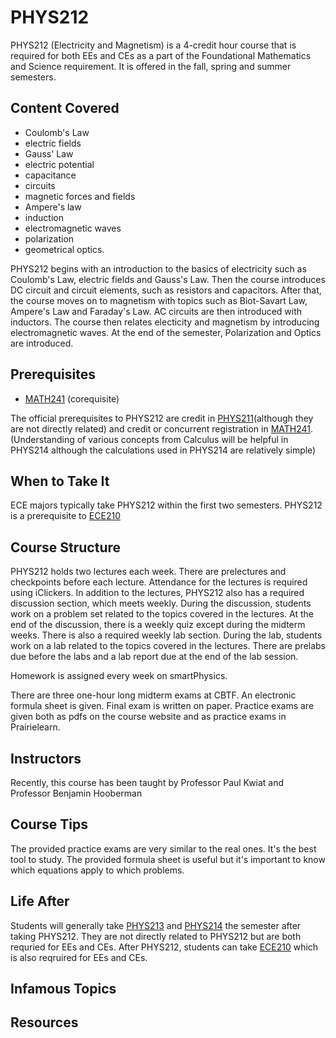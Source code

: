 # PHYS212

PHYS212 (Electricity and Magnetism) is a 4-credit hour course that is required for both EEs and CEs as a part of the Foundational Mathematics and Science requirement. It is offered in the fall, spring and summer semesters.

## Content Covered

- Coulomb's Law
- electric fields
- Gauss' Law
- electric potential
- capacitance
- circuits
- magnetic forces and fields
- Ampere's law
- induction
- electromagnetic waves
- polarization
- geometrical optics.
  
PHYS212 begins with an introduction to the basics of electricity such as Coulomb's Law, electric fields and Gauss's Law. Then the course introduces DC circuit and circuit elements, such as resistors and capacitors. After that, the course moves on to magnetism with topics such as Biot-Savart Law, Ampere's Law and Faraday's Law. AC circuits are then introduced with inductors. The course then relates electicity and magnetism by introducing electromagnetic waves. At the end of the semester, Polarization and Optics are introduced.

## Prerequisites

- [MATH241](MATH241.md) (corequisite)

The official prerequisites to PHYS212 are credit in [PHYS211](PHYS211.md)(although they are not directly related) and credit or concurrent registration in [MATH241](MATH241.md). (Understanding of various concepts from Calculus will be helpful in PHYS214 although the calculations used in PHYS214 are relatively simple) 

## When to Take It

ECE majors typically take PHYS212 within the first two semesters. PHYS212 is a prerequisite to [ECE210](ECE210.md)

## Course Structure

PHYS212 holds two lectures each week. There are prelectures and checkpoints before each lecture. Attendance for the lectures is required using iClickers. In addition to the lectures, PHYS212 also has a required discussion section, which meets weekly. During the discussion, students work on a problem set related to the topics covered in the lectures. At the end of the discussion, there is a weekly quiz except during the midterm weeks. There is also a required weekly lab section. During the lab, students work on a lab related to the topics covered in the lectures. There are prelabs due before the labs and a lab report due at the end of the lab session.

Homework is assigned every week on smartPhysics.  

There are three one-hour long midterm exams at CBTF. An electronic formula sheet is given. Final exam is written on paper. Practice exams are given both as pdfs on the course website and as practice exams in Prairielearn. 

## Instructors

Recently, this course has been taught by Professor Paul Kwiat and Professor Benjamin Hooberman

## Course Tips

The provided practice exams are very similar to the real ones. It's the best tool to study. The provided formula sheet is useful but it's important to know which equations apply to which problems. 

## Life After

Students will generally take [PHYS213](PHYS213.md) and [PHYS214](PHYS214.md) the semester after taking PHYS212. They are not directly related to PHYS212 but are both requried for EEs and CEs. After PHYS212, students can take [ECE210](ECE210.md) which is also reqruired for EEs and CEs. 

## Infamous Topics



## Resources

